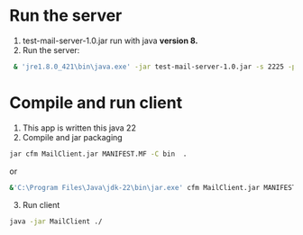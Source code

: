 # Run the server
1. test-mail-server-1.0.jar run with java <b>version 8.</b>
2. Run the server:
```sh
 & 'jre1.8.0_421\bin\java.exe' -jar test-mail-server-1.0.jar -s 2225 -p 3335 -m ./
```
# Compile and run client
1. This app is written this java 22
2. Compile and jar packaging
```sh
jar cfm MailClient.jar MANIFEST.MF -C bin  .
```
or
```sh
&'C:\Program Files\Java\jdk-22\bin\jar.exe' cfm MailClient.jar MANIFEST.MF -C bin  .
```
3. Run client
```sh
java -jar MailClient ./
```

